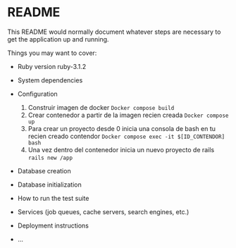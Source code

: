 # README

This README would normally document whatever steps are necessary to get the
application up and running.

Things you may want to cover:

* Ruby version
    ruby-3.1.2

* System dependencies

* Configuration
    1. Construir imagen de docker
        `Docker compose build`
    2. Crear contenedor a partir de la imagen recien creada
        `Docker compose up`
    3. Para crear un proyecto desde 0 inicia una consola de bash en tu recien creado contendor
        `Docker compose exec -it $[ID_CONTENDOR] bash`
    4. Una vez dentro del contenedor inicia un nuevo proyecto de rails
        `rails new /app`

* Database creation

* Database initialization

* How to run the test suite

* Services (job queues, cache servers, search engines, etc.)

* Deployment instructions

* ...
